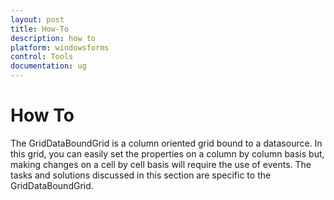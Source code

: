```yaml
---
layout: post
title: How-To
description: how to
platform: windowsforms
control: Tools
documentation: ug
---
```


# How To

The GridDataBoundGrid is a column oriented grid bound to a datasource. In this grid, you can easily set the properties on a column by column basis but, making changes on a cell by cell basis will require the use of events. The tasks and solutions discussed in this section are specific to the GridDataBoundGrid.

